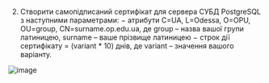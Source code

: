 2. Створити самопідписаний сертифікат для сервера СУБД PostgreSQL з наступними параметрами:
− атрибути C=UA, L=Odessa, O=OPU, OU=group, CN=surname.op.edu.ua, де group – назва вашої групи латиницею, surname – ваше прізвище латиницею
− строк дії сертифікату = (variant * 10) днів, де variant – значення вашого варіанту.

![image](https://user-images.githubusercontent.com/55207058/209376093-b86d153d-f7d1-432e-bee0-7fbfc3fdbbfd.png)
